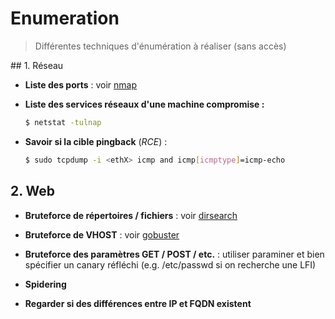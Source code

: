 # Enumeration

> Différentes techniques d'énumération à réaliser (sans accès)
>



## 1. Réseau

- **Liste des ports** : voir [nmap](./nmap.md)

- **Liste des services réseaux d'une machine compromise :**

  ```bash
  $ netstat -tulnap
  ```

- **Savoir si la cible pingback** (*RCE*) :

  ```bash
  $ sudo tcpdump -i <ethX> icmp and icmp[icmptype]=icmp-echo
  ```



## 2. Web

- **Bruteforce de répertoires / fichiers** : voir [dirsearch](./dirsearch.md)
- **Bruteforce de VHOST** : voir [gobuster](gobuster.md)
- **Bruteforce des paramètres GET / POST / etc.** : utiliser paraminer et bien spécifier un canary réfléchi (e.g. /etc/passwd si on recherche une LFI)

- **Spidering**
- **Regarder si des différences entre IP et FQDN existent** 
